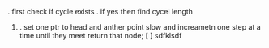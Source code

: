 . first check if cycle exists
. if yes then find cycel length
1. . set one ptr to head and anther point  slow and increametn one step at a time until they meet return that node;
[ ] sdfklsdf
